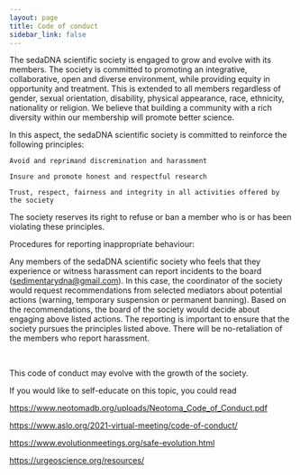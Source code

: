 ```yaml
---
layout: page
title: Code of conduct
sidebar_link: false
---
```




The sedaDNA scientific society is engaged to grow and evolve with its members. The society is committed to promoting an integrative, collaborative, open and diverse environment, while providing equity in opportunity and treatment. This is extended to all members regardless of gender, sexual orientation, disability, physical appearance, race, ethnicity, nationality or religion. We believe that building a community with a rich diversity within our membership will promote better science.

 

In this aspect, the sedaDNA scientific society is committed to reinforce the following principles:

    Avoid and reprimand discremination and harassment

    Insure and promote honest and respectful research

    Trust, respect, fairness and integrity in all activities offered by the society

 

The society reserves its right to refuse or ban a member who is or has been violating these principles.

 

Procedures for reporting inappropriate behaviour:

Any members of the sedaDNA scientific society who feels that they experience or witness harassment can report incidents to the board (sedimentarydna@gmail.com). In this case, the coordinator of the society would request recommendations from selected mediators about potential actions (warning, temporary suspension or permanent banning). Based on the recommendations, the board of the society would decide about engaging above listed actions. The reporting is important to ensure that the society pursues the principles listed above. There will be no-retaliation of the members who report harassment.

​

This code of conduct may evolve with the growth of the society.

 

If you would like to self-educate on this topic, you could read

https://www.neotomadb.org/uploads/Neotoma_Code_of_Conduct.pdf

https://www.aslo.org/2021-virtual-meeting/code-of-conduct/

https://www.evolutionmeetings.org/safe-evolution.html 

https://urgeoscience.org/resources/
